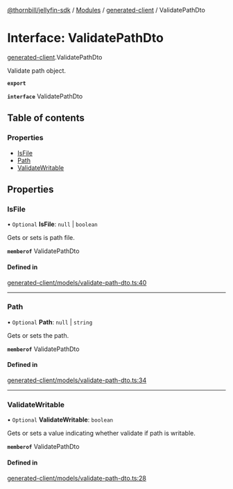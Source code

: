 [@thornbill/jellyfin-sdk](../README.md) / [Modules](../modules.md) / [generated-client](../modules/generated_client.md) / ValidatePathDto

# Interface: ValidatePathDto

[generated-client](../modules/generated_client.md).ValidatePathDto

Validate path object.

**`export`**

**`interface`** ValidatePathDto

## Table of contents

### Properties

- [IsFile](generated_client.ValidatePathDto.md#isfile)
- [Path](generated_client.ValidatePathDto.md#path)
- [ValidateWritable](generated_client.ValidatePathDto.md#validatewritable)

## Properties

### IsFile

• `Optional` **IsFile**: ``null`` \| `boolean`

Gets or sets is path file.

**`memberof`** ValidatePathDto

#### Defined in

[generated-client/models/validate-path-dto.ts:40](https://github.com/thornbill/jellyfin-sdk-typescript/blob/21a118e/src/generated-client/models/validate-path-dto.ts#L40)

___

### Path

• `Optional` **Path**: ``null`` \| `string`

Gets or sets the path.

**`memberof`** ValidatePathDto

#### Defined in

[generated-client/models/validate-path-dto.ts:34](https://github.com/thornbill/jellyfin-sdk-typescript/blob/21a118e/src/generated-client/models/validate-path-dto.ts#L34)

___

### ValidateWritable

• `Optional` **ValidateWritable**: `boolean`

Gets or sets a value indicating whether validate if path is writable.

**`memberof`** ValidatePathDto

#### Defined in

[generated-client/models/validate-path-dto.ts:28](https://github.com/thornbill/jellyfin-sdk-typescript/blob/21a118e/src/generated-client/models/validate-path-dto.ts#L28)
